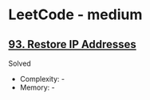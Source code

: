 # LeetCode - medium

## [93. Restore IP Addresses](https://leetcode.com/problems/restore-ip-addresses)

Solved

* Complexity: -
* Memory: -
